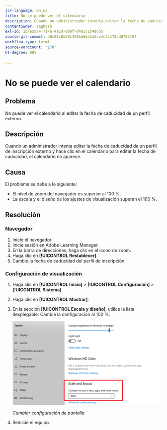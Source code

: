 ```yaml
---
jcr-language: en_us
title: No se puede ver el calendario
description: Cuando un administrador intenta editar la fecha de caducidad de un perfil de inscripción externo y hace clic en el calendario para editar la fecha de caducidad, el calendario no aparece.
contentowner: saghosh
exl-id: 1b7e5594-714a-4a1d-9b8f-d481c1b48cb5
source-git-commit: a0c01c0d691429bd66a3a2ce4cfc175ad0703157
workflow-type: tm+mt
source-wordcount: '170'
ht-degree: 88%

---
```


# No se puede ver el calendario

## Problema

No puede ver el calendario al editar la fecha de caducidad de un perfil externo.

## Descripción

Cuando un administrador intenta editar la fecha de caducidad de un perfil de inscripción externo y hace clic en el calendario para editar la fecha de caducidad, el calendario no aparece.

## Causa

El problema se debe a lo siguiente:

* El nivel de zoom del navegador es superior al 100 %.
* La escala y el diseño de los ajustes de visualización superan el 100 %.

## Resolución

### Navegador

1. Inicie el navegador.
1. Inicie sesión en Adobe Learning Manager.
1. En la barra de direcciones, haga clic en el icono de zoom.
1. Haga clic en **[!UICONTROL Restablecer]**.
1. Cambie la fecha de caducidad del perfil de inscripción.

### Configuración de visualización

1. Haga clic en **[!UICONTROL Inicio]** > **[!UICONTROL Configuración]** > **[!UICONTROL Sistema]**.
1. Haga clic en **[!UICONTROL Mostrar]**.
1. En la sección **[!UICONTROL Escala y diseño]**, utilice la lista desplegable. Cambie la configuración al 100 %.

   ![](assets/scale-layout.png)

   *Cambiar configuración de pantalla*

1. Reinicie el equipo.

